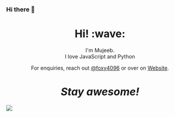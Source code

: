 ### Hi there 👋


<h1 align='center'> Hi! :wave:</h1>
<p align='center'>
I'm Mujeeb.
  <br>
I love JavaScript and Python
</p>
<p align='center'>For enquiries, reach out <a href="http://mujeeb.move.pk">@foxy4096</a> or over on <a href="http://mujeeb.move.pk">Website</a>.</p>

<h1 align='center'><i>Stay awesome!</i></h1>
<img src="https://camo.githubusercontent.com/82ae23bf8acd562506d98c9c694db142804a333ea18096a5a5e43f71ddc4cef7/68747470733a2f2f6769746875622d726561646d652d73746174732e76657263656c2e6170702f6170693f757365726e616d653d666f787934303936">

